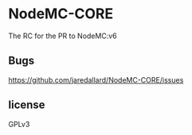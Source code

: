 # NodeMC-CORE

The RC for the PR to NodeMC:v6

## Bugs

https://github.com/jaredallard/NodeMC-CORE/issues

## license

GPLv3
